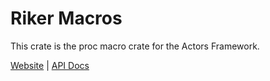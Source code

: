 # Riker Macros

This crate is the proc macro crate for the Actors Framework.

[Website](https://actors-rs.github.io) | [API Docs](https://docs.rs/actors-macros)
